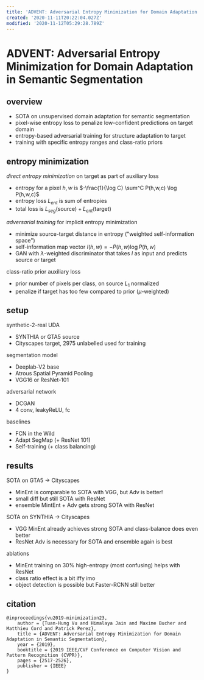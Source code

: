 ```yaml
---
title: 'ADVENT: Adversarial Entropy Minimization for Domain Adaptation in Semantic Segmentation'
created: '2020-11-11T20:22:04.027Z'
modified: '2020-11-12T05:29:28.789Z'
---
```


# ADVENT: Adversarial Entropy Minimization for Domain Adaptation in Semantic Segmentation

## overview

- SOTA on unsupervised domain adaptation for semantic segmentation 
- pixel-wise entropy loss to penalize low-confident predictions on target domain
- entropy-based adversarial training for structure adaptation to target
- training with specific entropy ranges and class-ratio priors 

## entropy minimization

*direct entropy minimization* on target as part of auxiliary loss
- entropy for a pixel $h,w$ is $-\frac{1}{\log C} \sum^C P(h,w,c) \log P(h,w,c)$
- entropy loss $L_{ent}$ is sum of entropies
- total loss is $L_{seg}(\text{source}) + L_{ent}(\text{target})$

*adversarial training* for implicit entropy minimization
- minimize source-target distance in entropy ("weighted self-information space")
- self-information map vector  $I(h,w) = - P(h,w) \log P(h,w)$
- GAN with $\lambda$-weighted discriminator that takes $I$ as input and predicts source or target

class-ratio prior auxiliary loss
- prior number of pixels per class, on source $L_1$ normalized
- penalize if target has too few compared to prior ($\mu$-weighted)

## setup

synthetic-2-real UDA
- SYNTHIA or GTA5 source
- Cityscapes target, 2975 unlabelled used for training

segmentation model
- Deeplab-V2 base 
- Atrous Spatial Pyramid Pooling 
- VGG16 or ResNet-101

adversarial network
- DCGAN
- 4 conv, leakyReLU, fc

baselines
- FCN in the Wild
- Adapt SegMap (+ ResNet 101)
- Self-training (+ class balancing)

## results

SOTA on GTA5 $\to$ Cityscapes
- MinEnt is comparable to SOTA with VGG, but Adv is better!
- small diff but still SOTA with ResNet
- ensemble MintEnt + Adv gets strong SOTA with ResNet

SOTA on SYNTHIA $\to$ Cityscapes
- VGG MinEnt already achieves strong SOTA and class-balance does even better
- ResNet Adv is necessary for SOTA and ensemble again is best

ablations
- MinEnt training on 30% high-entropy (most confusing) helps with ResNet
- class ratio effect is a bit iffy imo
- object detection is possible but Faster-RCNN still better

## citation 

```
@inproceedings{vu2019-minimization23,
    author = {Tuan-Hung Vu and Himalaya Jain and Maxime Bucher and Matthieu Cord and Patrick Perez},
    title = {ADVENT: Adversarial Entropy Minimization for Domain Adaptation in Semantic Segmentation},
    year = {2019},
    booktitle = {2019 IEEE/CVF Conference on Computer Vision and Pattern Recognition (CVPR)},
    pages = {2517-2526},
    publisher = {IEEE}
}
```

